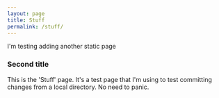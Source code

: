 ```yaml
---
layout: page
title: Stuff
permalink: /stuff/
---
```


I'm testing adding another static page

### Second title

This is the 'Stuff' page. It's a test page that I'm using to test committing changes from a local directory. No need to panic.

